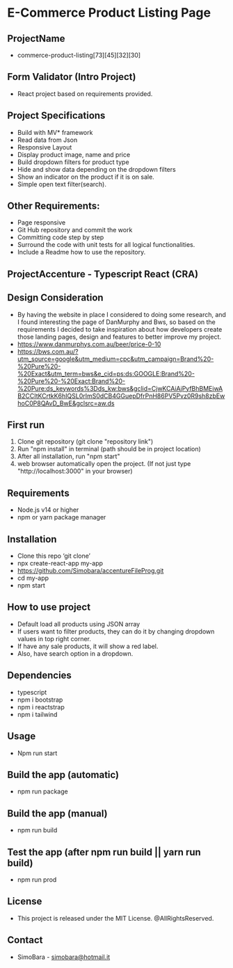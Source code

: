 # E-Commerce Product Listing Page

## ProjectName
* commerce-product-listing[73][45][32][30]

## Form Validator (Intro Project)
* React project based on requirements provided.

## Project Specifications 
* Build with MV* framework
* Read data from Json
* Responsive Layout
* Display product image, name and price
* Build dropdown filters for product type
* Hide and show data depending on the dropdown filters
* Show an indicator on the product if it is on sale.
* Simple open text filter(search).

## Other Requirements:
* Page responsive
* Git Hub repository and commit the work
* Committing code step by step
* Surround the code with unit tests for all logical functionalities.
* Include a Readme how to use the repository.

## ProjectAccenture - Typescript React (CRA) ##

## Design Consideration
* By having the website in place I considered to doing some research, and I found interesting the page of DanMurphy and Bws, so based on the requirements I decided to take inspiration about how developers create those landing pages, design and features to better improve my project.
* https://www.danmurphys.com.au/beer/price-0-10
* https://bws.com.au/?utm_source=google&utm_medium=cpc&utm_campaign=Brand%20-%20Pure%20-%20Exact&utm_term=bws&e_cid=ps:ds:GOOGLE:Brand%20-%20Pure%20-%20Exact:Brand%20-%20Pure:ds_keywords%3Dds_kw:bws&gclid=CjwKCAiAjPyfBhBMEiwAB2CCItKCrtkK6hIQSL0rImS0dCB4GGuepDfrPnH86PV5Pvz0R9sh8zbEwhoC0P8QAvD_BwE&gclsrc=aw.ds

## First run
1) Clone git repository (git clone "repository link")
2) Run "npm install" in terminal (path should be in project location)
3) After all installation, run "npm start"
4) web browser automatically open the project. (If not just type "http://localhost:3000" in your browser)

## Requirements
* Node.js v14 or higher
* npm or yarn package manager

## Installation
* Clone this repo ‘git clone’
* npx create-react-app my-app
* https://github.com/Simobara/accentureFileProg.git
* cd my-app
* npm start

## How to use project
- Default load all products using JSON array
- If users want to filter products, they can do it by changing dropdown values in top right corner.
- If have any sale products, it will show a red label.
- Also, have search option in a dropdown.

## Dependencies
* typescript 
* npm i bootstrap
* npm i reactstrap
* npm i tailwind

## Usage
* Npm run start

## Build the app (automatic)
* npm run package

## Build the app (manual)
* npm run build

## Test the app (after npm run build || yarn run build)
* npm run prod

## License
* This project is released under the MIT License. @AllRightsReserved.

## Contact
* SimoBara - simobara@hotmail.it
